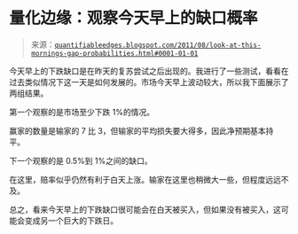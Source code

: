 <!--yml

类别：未分类

日期：2024-05-18 08:56:34

-->

# 量化边缘：观察今天早上的缺口概率

> 来源：[`quantifiableedges.blogspot.com/2011/08/look-at-this-mornings-gap-probabilities.html#0001-01-01`](http://quantifiableedges.blogspot.com/2011/08/look-at-this-mornings-gap-probabilities.html#0001-01-01)

今天早上的下跌缺口是在昨天的复苏尝试之后出现的。我进行了一些测试，看看在过去类似情况下这一天是如何发展的。市场今天早上波动较大，所以我下面展示了两组结果。

第一个观察的是市场至少下跌 1%的情况。

赢家的数量是输家的 7 比 3，但输家的平均损失要大得多，因此净预期基本持平。

下一个观察的是 0.5%到 1%之间的缺口。

在这里，赔率似乎仍然有利于白天上涨。输家在这里也稍微大一些，但程度远远不及。

总之，看来今天早上的下跌缺口很可能会在白天被买入，但如果没有被买入，这可能会变成另一个巨大的下跌日。
